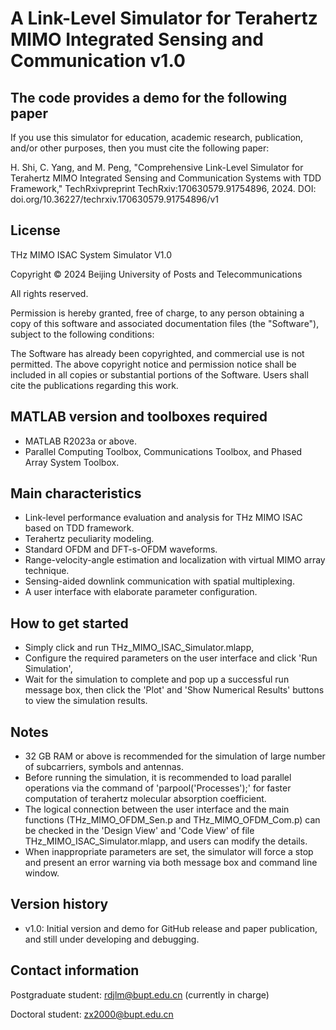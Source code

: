 # A Link-Level Simulator for Terahertz MIMO Integrated Sensing and Communication v1.0

## The code provides a demo for the following paper

If you use this simulator for education, academic research, publication, and/or other purposes, then you must cite the following paper:

H. Shi, C. Yang, and M. Peng, "Comprehensive Link-Level Simulator for Terahertz MIMO Integrated Sensing and Communication Systems with TDD Framework," TechRxivpreprint TechRxiv:170630579.91754896, 2024. DOI: doi.org/10.36227/techrxiv.170630579.91754896/v1

## License

THz MIMO ISAC System Simulator V1.0

Copyright © 2024 Beijing University of Posts and Telecommunications

All rights reserved.

Permission is hereby granted, free of charge, to any person obtaining a copy of this software and associated documentation files (the "Software"), subject to the following conditions:

The Software has already been copyrighted, and commercial use is not permitted. The above copyright notice and permission notice shall be included in all copies or substantial portions of the Software. Users shall cite the publications regarding this work.

## MATLAB version and toolboxes required

- MATLAB R2023a or above.
- Parallel Computing Toolbox, Communications Toolbox, and Phased Array System Toolbox.

## Main characteristics

- Link-level performance evaluation and analysis for THz MIMO ISAC based on TDD framework.
- Terahertz peculiarity modeling.
- Standard OFDM and DFT-s-OFDM waveforms.
- Range-velocity-angle estimation and localization with virtual MIMO array technique.
- Sensing-aided downlink communication with spatial multiplexing.
- A user interface with elaborate parameter configuration.

## How to get started

- Simply click and run THz_MIMO_ISAC_Simulator.mlapp,
- Configure the required parameters on the user interface and click 'Run Simulation',
- Wait for the simulation to complete and pop up a successful run message box, then click the 'Plot' and 'Show Numerical Results' buttons to view the simulation results.

## Notes

- 32 GB RAM or above is recommended for the simulation of large number of subcarriers, symbols and antennas.
- Before running the simulation, it is recommended to load parallel operations via the command of 'parpool('Processes');' for faster computation of terahertz molecular absorption coefficient.
- The logical connection between the user interface and the main functions (THz_MIMO_OFDM_Sen.p and THz_MIMO_OFDM_Com.p) can be checked in the 'Design View' and 'Code View' of file THz_MIMO_ISAC_Simulator.mlapp, and users can modify the details.
- When inappropriate parameters are set, the simulator will force a stop and present an error warning via both message box and command line window.

## Version history

- v1.0: Initial version and demo for GitHub release and paper publication, and still under developing and debugging.

## Contact information

Postgraduate student: rdjlm@bupt.edu.cn (currently in charge)

Doctoral student: zx2000@bupt.edu.cn
